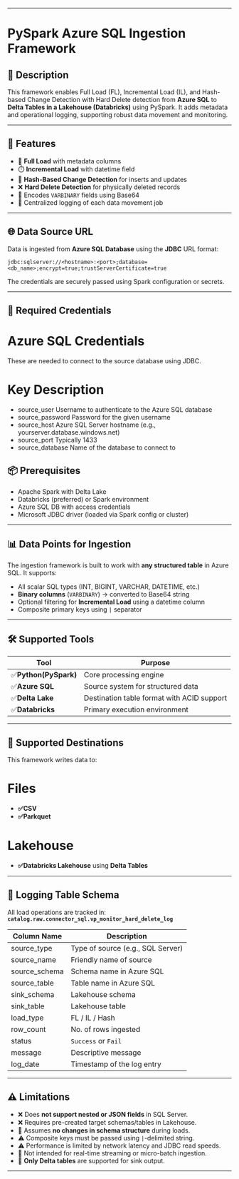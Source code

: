 
---

# PySpark Azure SQL Ingestion Framework

## 🔧 Description

This framework enables Full Load (FL), Incremental Load (IL), and Hash-based Change Detection with Hard Delete detection from **Azure SQL** to **Delta Tables in a Lakehouse (Databricks)** using PySpark. It adds metadata and operational logging, supporting robust data movement and monitoring.

---

## 📁 Features

* 🔄 **Full Load** with metadata columns
* ⏱️ **Incremental Load** with datetime field
* 🧠 **Hash-Based Change Detection** for inserts and updates
* ❌ **Hard Delete Detection** for physically deleted records
* 🔐 Encodes `VARBINARY` fields using Base64
* 📄 Centralized logging of each data movement job

---

## 🌐 Data Source URL

Data is ingested from **Azure SQL Database** using the **JDBC** URL format:

```text
jdbc:sqlserver://<hostname>:<port>;database=<db_name>;encrypt=true;trustServerCertificate=true
```

The credentials are securely passed using Spark configuration or secrets.

---
## 🔐 Required Credentials
# Azure SQL Credentials
These are needed to connect to the source database using JDBC.

# Key	Description
* source_user	Username to authenticate to the Azure SQL database
* source_password	Password for the given username
* source_host	Azure SQL Server hostname (e.g., yourserver.database.windows.net)
* source_port	Typically 1433
* source_database	Name of the database to connect to

## 📦 Prerequisites

* Apache Spark with Delta Lake
* Databricks (preferred) or Spark environment
* Azure SQL DB with access credentials
* Microsoft JDBC driver (loaded via Spark config or cluster)

---

## 📊 Data Points for Ingestion

The ingestion framework is built to work with **any structured table** in Azure SQL. It supports:

* All scalar SQL types (INT, BIGINT, VARCHAR, DATETIME, etc.)
* **Binary columns** (`VARBINARY`) → converted to Base64 string
* Optional filtering for **Incremental Load** using a datetime column
* Composite primary keys using `|` separator

---

## 🛠️ Supported Tools

| Tool                      | Purpose                                    |
| -----------------         | ------------------------------------------ |
| ✅**Python(PySpark)**    | Core processing engine                     |
| ✅**Azure SQL**          | Source system for structured data          |
| ✅**Delta Lake**         | Destination table format with ACID support |
| ✅**Databricks**         | Primary execution environment              |

---

## 🎯 Supported Destinations

This framework writes data to:

# Files
* **✅CSV**
* **✅Parkquet**

# Lakehouse
* **✅Databricks Lakehouse** using **Delta Tables**

---


## 🧾 Logging Table Schema

All load operations are tracked in:
**`catalog.raw.connector_sql.vp_monitor_hard_delete_log`**

| Column Name    | Description                       |
| -------------- | --------------------------------- |
| source\_type   | Type of source (e.g., SQL Server) |
| source\_name   | Friendly name of source           |
| source\_schema | Schema name in Azure SQL          |
| source\_table  | Table name in Azure SQL           |
| sink\_schema   | Lakehouse schema                  |
| sink\_table    | Lakehouse table                   |
| load\_type     | FL / IL / Hash                    |
| row\_count     | No. of rows ingested              |
| status         | `Success` or `Fail`               |
| message        | Descriptive message               |
| log\_date      | Timestamp of the log entry        |

---

## ⚠️ Limitations

* ❌ Does **not support nested or JSON fields** in SQL Server.
* ❌ Requires pre-created target schemas/tables in Lakehouse.
* 🛑 Assumes **no changes in schema structure** during loads.
* ⚠️ Composite keys must be passed using `|`-delimited string.
* ⚠️ Performance is limited by network latency and JDBC read speeds.
* 🧪 Not intended for real-time streaming or micro-batch ingestion.
* 💾 **Only Delta tables** are supported for sink output.

---


